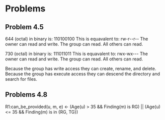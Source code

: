 # Problems

## Problem 4.5

644 (octal) in binary is:
110100100
This is equavalent to:
rw-r--r--
The owner can read and write.
The group can read.
All others can read.

730 (octal) in binary is:
111011011
This is equavalent to:
rwx-wx---
The owner can read and write.
The group can read.
All others can read.

Because the group has write access they can create, rename, and delete.
Because the group has execute access they can descend the directory and search for files.

## Problems 4.8

R1:can_be_provided(u, m, e) <-
    (Age(u) > 35 && Finding(m) is RG) ||
    (Age(u) <= 35 && Finding(m) is in {RG, TG})
